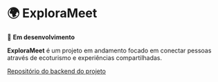 # 🌍 ExploraMeet

🚧 **Em desenvolvimento**

**ExploraMeet** é um projeto em andamento focado em conectar pessoas através de ecoturismo e experiências compartilhadas.

[Repositório do backend do projeto](https://github.com/thiagojorgelins/explorameet)